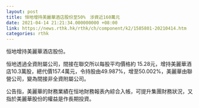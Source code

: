 ```yaml
---
layout: post
title: 恒地增持美麗華酒店股份至50%　涉資近160萬元
date: 2021-04-14 21:21:34.000000000 +08:00
link: https://news.rthk.hk/rthk/ch/component/k2/1585801-20210414.htm
categories: rthk
---
```


恒地增持美麗華酒店股份。

恒地透過全資附屬公司，間接在聯交所以每股平均價格約 15.28元，增持美麗華酒店10.3萬股，總代價157.4萬元，令持股由49.987%，增至50.002%，美麗華由聯營公司，變為間接非全資附屬公司。

公告指，美麗華的財務業績在恒地財務報表內綜合入帳，可提升集團財務狀況，又指於美麗華股份的權益是作長期投資。
